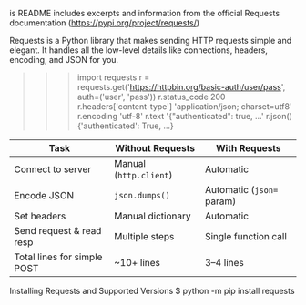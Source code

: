 is README includes excerpts and information from the official Requests documentation (https://pypi.org/project/requests/)

Requests is a Python library that makes sending HTTP requests simple and elegant. 
It handles all the low-level details like connections, headers, encoding, and JSON for you.

>>> import requests
>>> r = requests.get('https://httpbin.org/basic-auth/user/pass', auth=('user', 'pass'))
>>> r.status_code
200
>>> r.headers['content-type']
'application/json; charset=utf8'
>>> r.encoding
'utf-8'
>>> r.text
'{"authenticated": true, ...'
>>> r.json()
{'authenticated': True, ...}


| Task                        | Without Requests       | With Requests             |
| --------------------------- | ---------------------- | ------------------------- |
| Connect to server           | Manual (`http.client`) | Automatic                 |
| Encode JSON                 | `json.dumps()`         | Automatic (`json=` param) |
| Set headers                 | Manual dictionary      | Automatic                 |
| Send request & read resp    | Multiple steps         | Single function call      |
| Total lines for simple POST | ~10+ lines             | 3–4 lines                 |

Installing Requests and Supported Versions
$ python -m pip install requests
   
